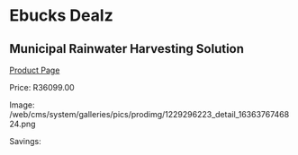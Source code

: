 
# Ebucks Dealz
## Municipal Rainwater Harvesting Solution
[Product Page](https://www.ebucks.com/web/shop/productSelected.do?prodId=1229296223&catId=1179827370)

Price: R36099.00

Image: /web/cms/system/galleries/pics/prodimg/1229296223_detail_1636376746824.png

Savings: 


	